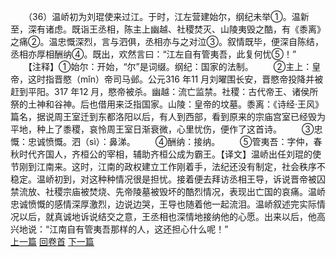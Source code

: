 　　（36）温峤初为刘琨使来过江。于时，江左营建始尔，纲纪未举①。温新至，深有诸虑。既诣王丞相，陈主上幽越、社稷焚灭、山陵夷毁之酷，有《黍离》之痛②。温忠慨深烈，言与泗俱，丞相亦与之对泣③。叙情既毕，便深自陈结，丞相亦厚相酬纳④。既出，欢然言曰：“江左自有管夷吾，此复何忧⑤！”
　　【注释】①始尔：开始，“尔”是词缀。纲纪：国家的法制。
　　②主上：皇帝，这时指晋愍（mǐn）帝司马邺。公元316 年11 月刘曜围长安，晋愍帝投降并被赶到平阳。317 年12 月，愍帝被杀。幽越：流亡监禁。社稷：古代帝王、诸侯所祭的土神和谷神。后也借用来泛指国家。山陵：皇帝的坟墓。黍离：《诗经·王风》篇名，据说周王室迁到东都洛阳以后，有人到西部，看到原来的宗庙宫室已经毁为平地，种上了黍稷，哀怜周王室日渐衰微，心里忧伤，便作了这首诗。
　　③忠慨：忠诚愤慨。泗（sì）：鼻涕。
　　④酬纳：接纳。
　　⑤管夷吾：字仲，春秋时代齐国人，齐桓公的宰相，辅助齐桓公成为霸王。【译文】温峤出任刘琨的使节刚到江南来。这时，江南的政权建立工作刚着手，法纪还没有制定，社会秩序不稳定。温峤初到，对这种种情况很是担忧。接着便去拜访丞相王导，诉说晋帝被囚禁流放、社稷宗庙被焚烧、先帝陵墓被毁坏的酷烈情况，表现出亡国的哀痛。温峤忠诚愤慨的感情深厚激烈，边说边哭，王导也随着他一起流泪。温峤叙述完实际情况以后，就真诚地诉说结交之意，王丞相也深情地接纳他的心愿。出来以后，他高兴地说：“江南自有管夷吾那样的人，这还担心什么呢！”
<br>[上一篇](02_035) [回卷首](02_000) [下一篇](02_037)
